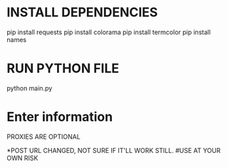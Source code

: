 # INSTALL DEPENDENCIES
pip install requests
pip install colorama
pip install termcolor
pip install names

# RUN PYTHON FILE
python main.py

# Enter information

PROXIES ARE OPTIONAL

*POST URL CHANGED, NOT SURE IF IT'LL WORK STILL.
#USE AT YOUR OWN RISK
